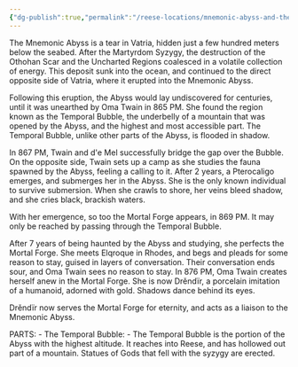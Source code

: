 ```yaml
---
{"dg-publish":true,"permalink":"/reese-locations/mnemonic-abyss-and-the-mortal-forge/"}
---
```


The Mnemonic Abyss is a tear in Vatria, hidden just a few hundred meters below the seabed. After the Martyrdom Syzygy, the destruction of the Othohan Scar and the Uncharted Regions coalesced in a volatile collection of energy. This deposit sunk into the ocean, and continued to the direct opposite side of Vatria, where it erupted into the Mnemonic Abyss. 

Following this eruption, the Abyss would lay undiscovered for centuries, until it was unearthed by Oma Twain in 865 PM. She found the region known as the Temporal Bubble, the underbelly of a mountain that was opened by the Abyss, and the highest and most accessible part. The Temporal Bubble, unlike other parts of the Abyss, is flooded in shadow.

In 867 PM, Twain and d'e Mel successfully bridge the gap over the Bubble. On the opposite side, Twain sets up a camp as she studies the fauna spawned by the Abyss, feeling a calling to it. After 2 years, a Pterocaligo emerges, and submerges her in the Abyss. She is the only known individual to survive submersion. When she crawls to shore, her veins bleed shadow, and she cries black, brackish waters. 

With her emergence, so too the Mortal Forge appears, in 869 PM. It may only be reached by passing through the Temporal Bubble. 

After 7 years of being haunted by the Abyss and studying, she perfects the Mortal Forge. She meets Elqroque in Rhodes, and begs and pleads for some reason to stay, guised in layers of conversation. Their conversation ends sour, and Oma Twain sees no reason to stay. In 876 PM, Oma Twain creates herself anew in the Mortal Forge. She is now Drěndïr, a porcelain imitation of a humanoid, adorned with gold. Shadows dance behind its eyes.

Drěndïr now serves the Mortal Forge for eternity, and acts as a liaison to the Mnemonic Abyss. 


PARTS:
	- The Temporal Bubble:
		- The Temporal Bubble is the portion of the Abyss with the highest altitude. It reaches into Reese, and has hollowed out part of a mountain. Statues of Gods that fell with the syzygy are erected.